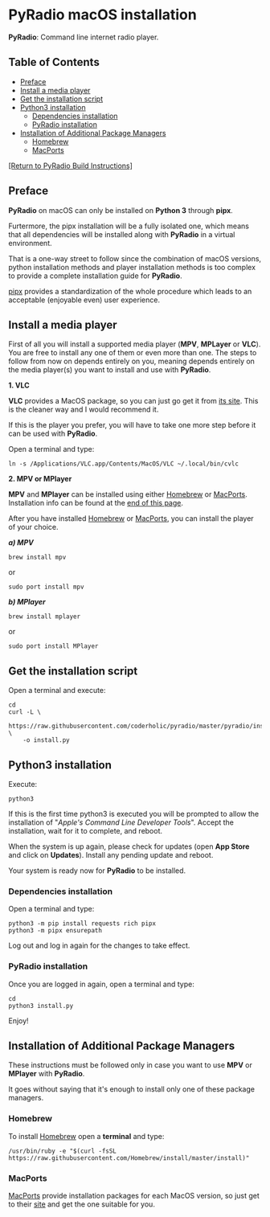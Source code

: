 # PyRadio macOS installation

**PyRadio**: Command line internet radio player.

## Table of Contents
<!-- vim-markdown-toc Marked -->

* [Preface](#preface)
* [Install a media player](#install-a-media-player)
* [Get the installation script](#get-the-installation-script)
* [Python3 installation](#python3-installation)
    * [Dependencies installation](#dependencies-installation)
    * [PyRadio installation](#pyradio-installation)
* [Installation of Additional Package Managers](#installation-of-additional-package-managers)
    * [Homebrew](#homebrew)
    * [MacPorts](#macports)

<!-- vim-markdown-toc -->

[[Return to PyRadio Build Instructions]](build.md)

## Preface

**PyRadio** on macOS can only be installed on **Python 3** through **pipx**.

Furtermore, the pipx installation will be a fully isolated one, which means that all dependencies will be installed along with **PyRadio** in a virtual environment.

That is a one-way street to follow since the combination of macOS versions, python installation methods and player installation methods is too complex to provide a complete installation guide for **PyRadio**.

[pipx](https://pypa.github.io/pipx/) provides a standardization of the whole procedure which leads to an acceptable (enjoyable even) user experience.


## Install a media player

First of all you will install a supported media player (**MPV**, **MPLayer** or **VLC**). You are free to install any one of them or even more than one. The steps to follow from now on depends entirely on you, meaning depends entirely on the media player(s) you want to install and use with **PyRadio**.

**1\. VLC**

**VLC** provides a MacOS package, so you can just go get it from [its site](https://www.videolan.org/vlc/). This is the cleaner way and I would recommend it.

If this is the player you prefer, you will have to take one more step before it can be used with **PyRadio**.

Open a terminal and type:

    ln -s /Applications/VLC.app/Contents/MacOS/VLC ~/.local/bin/cvlc


**2\. MPV or MPlayer**

**MPV** and **MPlayer** can be installed using either [Homebrew](https://github.com/Homebrew/homebrew) or [MacPorts](https://www.macports.org/). Installation info can be found at the [end of this page](#installation-of-additional-package-managers).

After you have installed [Homebrew](https://github.com/Homebrew/homebrew) or [MacPorts](https://www.macports.org/), you can install the player of your choice.

***a)  MPV***

    brew install mpv

or

    sudo port install mpv

***b) MPlayer***

    brew install mplayer

or

    sudo port install MPlayer

## Get the installation script

Open a terminal and execute:

```
cd
curl -L \
    https://raw.githubusercontent.com/coderholic/pyradio/master/pyradio/install.py \
    -o install.py
```

## Python3 installation

Execute:

    python3

If this is the first time python3 is executed you will be prompted to allow the installation of "*Apple's Command Line Developer Tools*". Accept the installation, wait for it to complete, and reboot.

When the system is up again, please check for updates (open **App Store** and click on **Updates**). Install any pending update and reboot.

Your system is ready now for **PyRadio** to be installed.


### Dependencies installation

Open a terminal and type:

```
python3 -m pip install requests rich pipx
python3 -m pipx ensurepath
```

Log out and log in again for the changes to take effect.

### PyRadio installation

Once you are logged in again, open a terminal and type:

```
cd
python3 install.py
```

Enjoy!

## Installation of Additional Package Managers

These instructions must be followed only in case you want to use **MPV** or **MPlayer** with **PyRadio**.

It goes without saying that it's enough to install only one of these package managers.

### Homebrew

To install [Homebrew](https://github.com/Homebrew/homebrew) open a **terminal** and type:

    /usr/bin/ruby -e "$(curl -fsSL https://raw.githubusercontent.com/Homebrew/install/master/install)"

### MacPorts

[MacPorts](https://www.macports.org/) provide installation packages for each MacOS version, so just get to their [site](https://www.macports.org/install.php) and get the one suitable for you.
